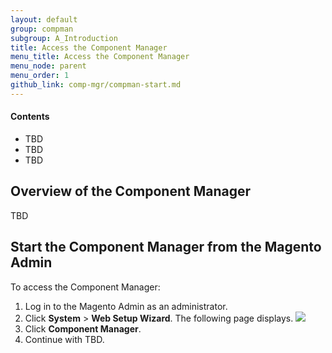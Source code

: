 ```yaml
---
layout: default 
group: compman
subgroup: A_Introduction
title: Access the Component Manager
menu_title: Access the Component Manager
menu_node: parent
menu_order: 1
github_link: comp-mgr/compman-start.md
---
```



<h4>Contents</h4>   

*	TBD
*	TBD
*	TBD

<h2 id="compman-overview">Overview of the Component Manager</h2>
TBD

<h2 id="compman-access">Start the Component Manager from the Magento Admin</h2>
To access the Component Manager:

1.	Log in to the Magento Admin as an administrator.
2.	Click **System** > **Web Setup Wizard**.
	The following page displays.
	<img src="{{ site.baseurl }}common/images/cman_initial-page.png">
3.	Click **Component Manager**.
4. 	Continue with TBD.